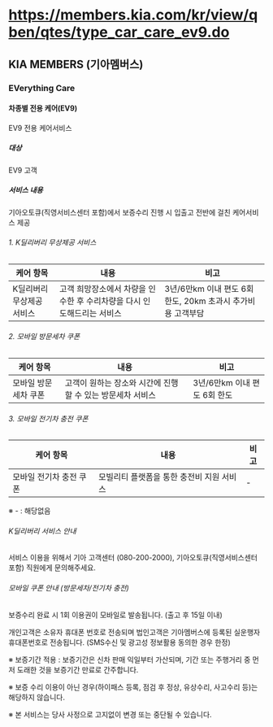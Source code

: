 # https://members.kia.com/kr/view/qben/qtes/type_car_care_ev9.do

## KIA MEMBERS (기아멤버스)

### EVerything Care

#### 차종별 전용 케어(EV9)

EV9 전용 케어서비스

##### 대상

EV9 고객

##### 서비스 내용

기아오토큐(직영서비스센터 포함)에서 보증수리 진행 시 입출고 전반에 걸친 케어서비스 제공

###### 1. K딜리버리 무상제공 서비스

| 케어 항목                | 내용                                                             | 비고                                                     |
|-------------------------|------------------------------------------------------------------|----------------------------------------------------------|
| K딜리버리 무상제공 서비스 | 고객 희망장소에서 차량을 인수한 후 수리차량을 다시 인도해드리는 서비스 | 3년/6만km 이내 편도 6회 한도, 20km 초과시 추가비용 고객부담 |

###### 2. 모바일 방문세차 쿠폰

| 케어 항목           | 내용                                                   | 비고                       |
|--------------------|--------------------------------------------------------|----------------------------|
| 모바일 방문세차 쿠폰 | 고객이 원하는 장소와 시간에 진행할 수 있는 방문세차 서비스 | 3년/6만km 이내 편도 6회 한도 |

###### 3. 모바일 전기차 충전 쿠폰

| 케어 항목              | 내용                                   | 비고 |
|-----------------------|----------------------------------------|------|
| 모바일 전기차 충전 쿠폰 | 모빌리티 플랫폼을 통한 충전비 지원 서비스 | -    |

※ - : 해당없음

###### K딜리버리 서비스 안내

서비스 이용을 위해서 기아 고객센터 (080-200-2000), 기아오토큐(직영서비스센터 포함) 직원에게 문의해주세요.

###### 모바일 쿠폰 안내 (방문세차/전기차 충전)

보증수리 완료 시 1회 이용권이 모바일로 발송됩니다. (출고 후 15일 이내)

개인고객은 소유자 휴대폰 번호로 전송되며 법인고객은 기아멤버스에 등록된 실운행자 휴대폰번호로 전송됩니다.
(SMS수신 및 광고성 정보활용 동의한 경우 한정)

※ 보증기간 적용 : 보증기간은 신차 판매 익일부터 가산되며, 기간 또는 주행거리 중 먼저 도래한 것을 보증기간 만료로 간주합니다.

※ 보증 수리 이용이 아닌 경우(하이패스 등록, 점검 후 정상, 유상수리, 사고수리 등)는 해당하지 않습니다.

※ 본 서비스는 당사 사정으로 고지없이 변경 또는 중단될 수 있습니다.